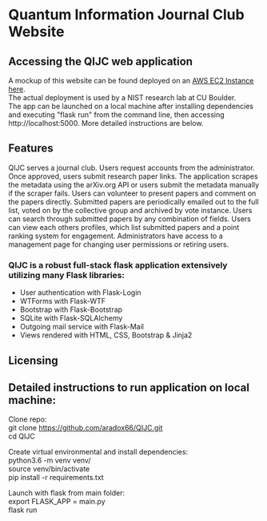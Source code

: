 # Quantum Information Journal Club Website

## Accessing the QIJC web application

A mockup of this website can be found deployed on an [AWS EC2 Instance 
here](http://ec2-54-186-242-58.us-west-2.compute.amazonaws.com). \
The actual deployment is used by a NIST research lab at CU Boulder. \
The app can be launched on a local machine after installing dependencies and executing "flask run" from the command line, then accessing http://localhost:5000. More detailed instructions are below.

## Features

QIJC serves a journal club. Users request accounts from the administrator. Once approved, users submit research paper links. The application scrapes the metadata using the arXiv.org API or users submit the metadata manually if the scraper fails. Users can volunteer to present papers and comment on the papers directly. Submitted papers are periodically emailed out to the full list, voted on by the collective group and archived by vote instance. Users can search through submitted papers by any combination of fields. Users can view each others profiles, which list submitted papers and a point ranking system for engagement. Administrators have access to a management page for changing user permissions or retiring users.

### QIJC is a robust full-stack flask application extensively utilizing many Flask libraries:
* User authentication with Flask-Login
* WTForms with Flask-WTF
* Bootstrap with Flask-Bootstrap
* SQLite with Flask-SQLAlchemy
* Outgoing mail service with Flask-Mail
* Views rendered with HTML, CSS, Bootstrap & Jinja2

## Licensing

## Detailed instructions to run application on local machine:

Clone repo: \
git clone https://github.com/aradox66/QIJC.git \
cd QIJC

Create virtual environmental and install dependencies: \
python3.6 -m venv venv/ \
source venv/bin/activate \
pip install -r requirements.txt

Launch with flask from main folder: \
export FLASK_APP = main.py \
flask run

